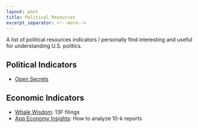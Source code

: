 ```yaml
---
layout: post
title: Political Resources
excerpt_separator: <!--more-->
---
```


A list of political resources indicators I personally find interesting and useful for understanding U.S. politics.

<!--more-->

<h2>Political Indicators</h2>

<div>
<ul>
    <li><a target="_blank" href="https://www.opensecrets.org/">Open Secrets</a></li>
</ul>
</div>

<h2>Economic Indicators</h2>

<div>
<ul>
    <li><a target="_blank" href="https://whalewisdom.com/filing/latest_filings">Whale Wisdom</a>: 13F filings</li>
    <li><a target="_blank" href="https://www.appeconomyinsights.com/p/how-to-analyze-a-10-k">App Economy Insights</a>: How to analyze 10-k reports</li>
</ul>
</div>

